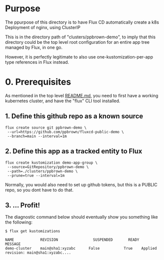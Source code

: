 # Purpose
The ppurpose of this directory is to have Flux CD automatically create a k8s Deployment 
of nginx, using ClusterIP

This is in the directory path of "clusters/ppbrown-demo", to imply that this
directory could be the top level root configuration for an entire app tree
managed by Flux, in one go.

However, it is perfectly legitimate to also use one-kustomization-per-app type
references in Flux instead.

# 0. Prerequisites

As mentioned in the top level [README.md](/README.md), you need to first have
a working kubernetes cluster, and have the "flux" CLI tool installed.

## 1. Define this github repo as a known source

    flux create source git ppbrown-demo \
     --url=https://github.com/ppbrown/fluxcd-public-demo \
     --branch=main --interval=1m

## 2. Define this app as a tracked entity to Flux

    flux create kustomization demo-app-group \
     --source=GitRepository/ppbrown-demo \
     --path=./clusters/ppbrown-demo \
     --prune=true --interval=1m

Normally, you would also need to set up github tokens, but this is a PUBLIC repo, so you dont have to do that.

## 3. ... Profit!

The diagnostic command below should eventually show you something like the following:

    $ flux get kustomizations

    NAME            REVISION                SUSPENDED       READY   MESSAGE
    demo-cluster    main@sha1:xyzabc      False           True    Applied revision: main@sha1:xyzabc....
